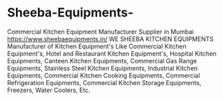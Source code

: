 # Sheeba-Equipments-
Commercial Kitchen Equipment Manufacturer Supplier in Mumbai 
https://www.sheebaequipments.in/
WE SHEEBA KITCHEN EQUIPMENTS
Manufacturer of Kitchen Equipment's Like Commercial Kitchen Equipment's, 
Hotel and Restaurant Kitchen Equipment's, Hospital Kitchen Equipments, 
Canteen Kitchen Equipments, Commercial Gas Range Equipments, 
Stainless Steel Kitchen Equipments, Industrial Kitchen Equipments,
 Commercial Kitchen Cooking Equipments, Commercial Refrigeration Equipments,
 Commercial Kitchen Storage Equipments, Freezers, Water Coolers, Etc.
